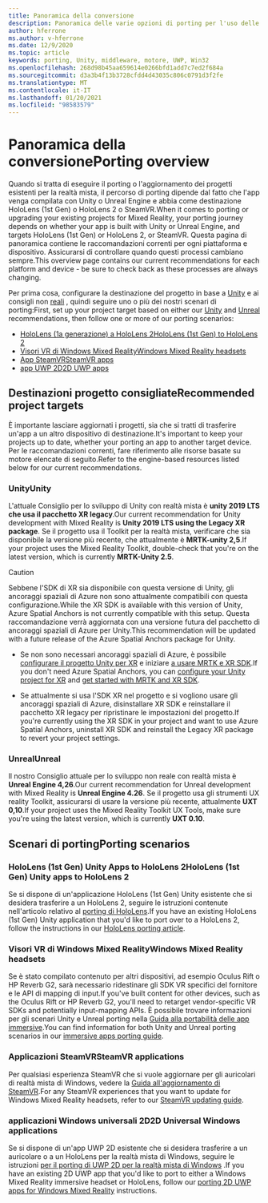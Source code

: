 ```yaml
---
title: Panoramica della conversione
description: Panoramica delle varie opzioni di porting per l'uso delle applicazioni esistenti per la realtà mista per HoloLens e VR.
author: hferrone
ms.author: v-hferrone
ms.date: 12/9/2020
ms.topic: article
keywords: porting, Unity, middleware, motore, UWP, Win32
ms.openlocfilehash: 268d98b45aa659614e0266bfd1add7c7ed2f684a
ms.sourcegitcommit: d3a3b4f13b3728cfdd4d43035c806c0791d3f2fe
ms.translationtype: MT
ms.contentlocale: it-IT
ms.lasthandoff: 01/20/2021
ms.locfileid: "98583579"
---
```

# <a name="porting-overview"></a><span data-ttu-id="f688a-104">Panoramica della conversione</span><span class="sxs-lookup"><span data-stu-id="f688a-104">Porting overview</span></span>

<span data-ttu-id="f688a-105">Quando si tratta di eseguire il porting o l'aggiornamento dei progetti esistenti per la realtà mista, il percorso di porting dipende dal fatto che l'app venga compilata con Unity o Unreal Engine e abbia come destinazione HoloLens (1st Gen) o HoloLens 2 o SteamVR.</span><span class="sxs-lookup"><span data-stu-id="f688a-105">When it comes to porting or upgrading your existing projects for Mixed Reality, your porting journey depends on whether your app is built with Unity or Unreal Engine, and targets HoloLens (1st Gen) or HoloLens 2, or SteamVR.</span></span> <span data-ttu-id="f688a-106">Questa pagina di panoramica contiene le raccomandazioni correnti per ogni piattaforma e dispositivo. Assicurarsi di controllare quando questi processi cambiano sempre.</span><span class="sxs-lookup"><span data-stu-id="f688a-106">This overview page contains our current recommendations for each platform and device - be sure to check back as these processes are always changing.</span></span>

<span data-ttu-id="f688a-107">Per prima cosa, configurare la destinazione del progetto in base a [Unity](#unity) e ai consigli non [reali](#unreal) , quindi seguire uno o più dei nostri scenari di porting:</span><span class="sxs-lookup"><span data-stu-id="f688a-107">First, set up your project target based on either our [Unity](#unity) and [Unreal](#unreal) recommendations, then follow one or more of our porting scenarios:</span></span>

- [<span data-ttu-id="f688a-108">HoloLens (1a generazione) a HoloLens 2</span><span class="sxs-lookup"><span data-stu-id="f688a-108">HoloLens (1st Gen) to HoloLens 2</span></span>](#hololens-1st-gen-unity-apps-to-hololens-2)
- [<span data-ttu-id="f688a-109">Visori VR di Windows Mixed Reality</span><span class="sxs-lookup"><span data-stu-id="f688a-109">Windows Mixed Reality headsets</span></span>](#windows-mixed-reality-headsets)
- [<span data-ttu-id="f688a-110">App SteamVR</span><span class="sxs-lookup"><span data-stu-id="f688a-110">SteamVR apps</span></span>](#steamvr-applications)
- [<span data-ttu-id="f688a-111">app UWP 2D</span><span class="sxs-lookup"><span data-stu-id="f688a-111">2D UWP apps</span></span>](#2d-universal-windows-applications)

## <a name="recommended-project-targets"></a><span data-ttu-id="f688a-112">Destinazioni progetto consigliate</span><span class="sxs-lookup"><span data-stu-id="f688a-112">Recommended project targets</span></span>

<span data-ttu-id="f688a-113">È importante lasciare aggiornati i progetti, sia che si tratti di trasferire un'app a un altro dispositivo di destinazione.</span><span class="sxs-lookup"><span data-stu-id="f688a-113">It's important to keep your projects up to date, whether your porting an app to another target device.</span></span> <span data-ttu-id="f688a-114">Per le raccomandazioni correnti, fare riferimento alle risorse basate su motore elencate di seguito.</span><span class="sxs-lookup"><span data-stu-id="f688a-114">Refer to the engine-based resources listed below for our current recommendations.</span></span>

### <a name="unity"></a><span data-ttu-id="f688a-115">Unity</span><span class="sxs-lookup"><span data-stu-id="f688a-115">Unity</span></span>

<span data-ttu-id="f688a-116">L'attuale Consiglio per lo sviluppo di Unity con realtà mista è **unity 2019 LTS che usa il pacchetto XR legacy**.</span><span class="sxs-lookup"><span data-stu-id="f688a-116">Our current recommendation for Unity development with Mixed Reality is **Unity 2019 LTS using the Legacy XR package**.</span></span> <span data-ttu-id="f688a-117">Se il progetto usa il Toolkit per la realtà mista, verificare che sia disponibile la versione più recente, che attualmente è **MRTK-unity 2,5**.</span><span class="sxs-lookup"><span data-stu-id="f688a-117">If your project uses the Mixed Reality Toolkit, double-check that you're on the latest version, which is currently **MRTK-Unity 2.5**.</span></span>

> [!CAUTION]
> <span data-ttu-id="f688a-118">Sebbene l'SDK di XR sia disponibile con questa versione di Unity, gli ancoraggi spaziali di Azure non sono attualmente compatibili con questa configurazione.</span><span class="sxs-lookup"><span data-stu-id="f688a-118">While the XR SDK is available with this version of Unity, Azure Spatial Anchors is not currently compatible with this setup.</span></span> <span data-ttu-id="f688a-119">Questa raccomandazione verrà aggiornata con una versione futura del pacchetto di ancoraggi spaziali di Azure per Unity.</span><span class="sxs-lookup"><span data-stu-id="f688a-119">This recommendation will be updated with a future release of the Azure Spatial Anchors package for Unity.</span></span> 
> 
> * <span data-ttu-id="f688a-120">Se non sono necessari ancoraggi spaziali di Azure, è possibile [configurare il progetto Unity per XR](https://docs.unity3d.com/Manual/configuring-project-for-xr.html) e iniziare [a usare MRTK e XR SDK](https://microsoft.github.io/MixedRealityToolkit-Unity/Documentation/GettingStartedWithMRTKAndXRSDK.html).</span><span class="sxs-lookup"><span data-stu-id="f688a-120">If you don't need Azure Spatial Anchors, you can [configure your Unity project for XR](https://docs.unity3d.com/Manual/configuring-project-for-xr.html) and [get started with MRTK and XR SDK](https://microsoft.github.io/MixedRealityToolkit-Unity/Documentation/GettingStartedWithMRTKAndXRSDK.html).</span></span>
> 
> * <span data-ttu-id="f688a-121">Se attualmente si usa l'SDK XR nel progetto e si vogliono usare gli ancoraggi spaziali di Azure, disinstallare XR SDK e reinstallare il pacchetto XR legacy per ripristinare le impostazioni del progetto.</span><span class="sxs-lookup"><span data-stu-id="f688a-121">If you're currently using the XR SDK in your project and want to use Azure Spatial Anchors, uninstall XR SDK and reinstall the Legacy XR package to revert your project settings.</span></span>


### <a name="unreal"></a><span data-ttu-id="f688a-122">Unreal</span><span class="sxs-lookup"><span data-stu-id="f688a-122">Unreal</span></span> 

<span data-ttu-id="f688a-123">Il nostro Consiglio attuale per lo sviluppo non reale con realtà mista è **Unreal Engine 4,26**.</span><span class="sxs-lookup"><span data-stu-id="f688a-123">Our current recommendation for Unreal development with Mixed Reality is **Unreal Engine 4.26**.</span></span> <span data-ttu-id="f688a-124">Se il progetto usa gli strumenti UX reality Toolkit, assicurarsi di usare la versione più recente, attualmente **UXT 0,10**.</span><span class="sxs-lookup"><span data-stu-id="f688a-124">If your project uses the Mixed Reality Toolkit UX Tools, make sure you're using the latest version, which is currently **UXT 0.10**.</span></span>

## <a name="porting-scenarios"></a><span data-ttu-id="f688a-125">Scenari di porting</span><span class="sxs-lookup"><span data-stu-id="f688a-125">Porting scenarios</span></span>

### <a name="hololens-1st-gen-unity-apps-to-hololens-2"></a><span data-ttu-id="f688a-126">HoloLens (1st Gen) Unity Apps to HoloLens 2</span><span class="sxs-lookup"><span data-stu-id="f688a-126">HoloLens (1st Gen) Unity apps to HoloLens 2</span></span>

<span data-ttu-id="f688a-127">Se si dispone di un'applicazione HoloLens (1st Gen) Unity esistente che si desidera trasferire a un HoloLens 2, seguire le istruzioni contenute nell'articolo relativo al [porting di HoloLens](./porting-hl1-hl2.md).</span><span class="sxs-lookup"><span data-stu-id="f688a-127">If you have an existing HoloLens (1st Gen) Unity application that you'd like to port over to a HoloLens 2, follow the instructions in our [HoloLens porting article](./porting-hl1-hl2.md).</span></span>

### <a name="windows-mixed-reality-headsets"></a><span data-ttu-id="f688a-128">Visori VR di Windows Mixed Reality</span><span class="sxs-lookup"><span data-stu-id="f688a-128">Windows Mixed Reality headsets</span></span>

<span data-ttu-id="f688a-129">Se è stato compilato contenuto per altri dispositivi, ad esempio Oculus Rift o HP Reverb G2, sarà necessario ridestinare gli SDK VR specifici del fornitore e le API di mapping di input.</span><span class="sxs-lookup"><span data-stu-id="f688a-129">If you've built content for other devices, such as the Oculus Rift or HP Reverb G2, you'll need to retarget vendor-specific VR SDKs and potentially input-mapping APIs.</span></span> <span data-ttu-id="f688a-130">È possibile trovare informazioni per gli scenari Unity e Unreal porting nella [Guida alla portabilità delle app immersive](porting-guides.md).</span><span class="sxs-lookup"><span data-stu-id="f688a-130">You can find information for both Unity and Unreal porting scenarios in our [immersive apps porting guide](porting-guides.md).</span></span>

### <a name="steamvr-applications"></a><span data-ttu-id="f688a-131">Applicazioni SteamVR</span><span class="sxs-lookup"><span data-stu-id="f688a-131">SteamVR applications</span></span>

<span data-ttu-id="f688a-132">Per qualsiasi esperienza SteamVR che si vuole aggiornare per gli auricolari di realtà mista di Windows, vedere la [Guida all'aggiornamento di SteamVR](updating-your-steamvr-application-for-windows-mixed-reality.md).</span><span class="sxs-lookup"><span data-stu-id="f688a-132">For any SteamVR experiences that you want to update for Windows Mixed Reality headsets, refer to our [SteamVR updating guide](updating-your-steamvr-application-for-windows-mixed-reality.md).</span></span>

### <a name="2d-universal-windows-applications"></a><span data-ttu-id="f688a-133">applicazioni Windows universali 2D</span><span class="sxs-lookup"><span data-stu-id="f688a-133">2D Universal Windows applications</span></span>

<span data-ttu-id="f688a-134">Se si dispone di un'app UWP 2D esistente che si desidera trasferire a un auricolare o a un HoloLens per la realtà mista di Windows, seguire le istruzioni [per il porting di UWP 2D per la realtà mista di Windows](building-2d-apps.md) .</span><span class="sxs-lookup"><span data-stu-id="f688a-134">If you have an existing 2D UWP app that you'd like to port to either a Windows Mixed Reality immersive headset or HoloLens, follow our [porting 2D UWP apps for Windows Mixed Reality](building-2d-apps.md) instructions.</span></span>